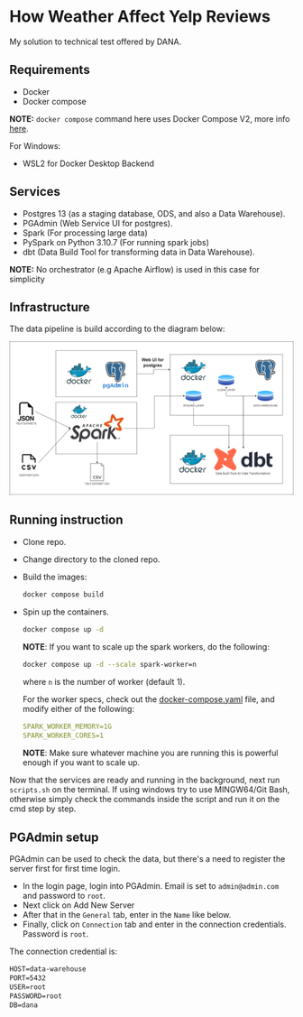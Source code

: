 # How Weather Affect Yelp Reviews

My solution to technical test offered by DANA.

## Requirements

- Docker
- Docker compose

**NOTE:** `docker compose` command here uses Docker Compose V2, more info [here](https://docs.docker.com/compose/compose-v2/).

For Windows:

- WSL2 for Docker Desktop Backend

## Services

- Postgres 13 (as a staging database, ODS, and also a Data Warehouse).
- PGAdmin (Web Service UI for postgres).
- Spark (For processing large data)
- PySpark on Python 3.10.7 (For running spark jobs)
- dbt (Data Build Tool for transforming data in Data Warehouse).

**NOTE:** No orchestrator (e.g Apache Airflow) is used in this case for simplicity

## Infrastructure

The data pipeline is build according to the diagram below:

![dana_etl](./images/infrastructure.png)

## Running instruction

- Clone repo.
- Change directory to the cloned repo.
- Build the images:

  ```bash
  docker compose build
  ```

- Spin up the containers.

  ```bash
  docker compose up -d
  ```

  **NOTE**: If you want to scale up the spark workers, do the following:

  ```bash
  docker compose up -d --scale spark-worker=n
  ```

  where `n` is the number of worker (default 1).

  For the worker specs, check out the [docker-compose.yaml](./docker-compose.yaml) file, and modify either of the following:

  ```yaml
  SPARK_WORKER_MEMORY=1G
  SPARK_WORKER_CORES=1
  ```

  **NOTE**: Make sure whatever machine you are running this is powerful enough if you want to scale up.


Now that the services are ready and running in the background, next run `scripts.sh` on the terminal. If using windows try to use MINGW64/Git Bash, otherwise simply check the commands inside the script and run it on the cmd step by step.

## PGAdmin setup

PGAdmin can be used to check the data, but there's a need to register the server first for first time login.

- In the login page, login into PGAdmin. Email is set to `admin@admin.com` and password to `root`.
- Next click on Add New Server
- After that in the `General` tab, enter in the `Name` like below.
- Finally, click on `Connection` tab and enter in the connection credentials. Password is `root`.

The connection credential is:

```env
HOST=data-warehouse
PORT=5432
USER=root
PASSWORD=root
DB=dana
```